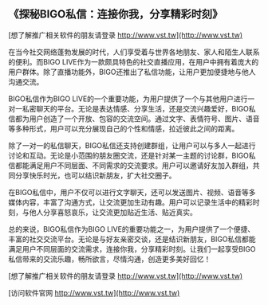 ## **《探秘BIGO私信：连接你我，分享精彩时刻》**

[想了解推广相关软件的朋友请登录 http://www.vst.tw](http://www.vst.tw)

在当今社交网络蓬勃发展的时代，人们享受着与世界各地朋友、家人和陌生人联系的便利。而BIGO LIVE作为一款颇具特色的社交直播应用，在用户中拥有着庞大的用户群体。除了直播功能外，BIGO还推出了私信功能，让用户更加便捷地与他人沟通交流。

BIGO私信作为BIGO LIVE的一个重要功能，为用户提供了一个与其他用户进行一对一私密聊天的平台。无论是表达情感、分享生活，还是交流兴趣爱好，BIGO私信都为用户创造了一个开放、包容的交流空间。通过文字、表情符号、图片、语音等多种形式，用户可以充分展现自己的个性和情感，拉近彼此之间的距离。

除了一对一的私信聊天，BIGO私信还支持创建群组，让用户可以与多人一起进行讨论和互动。无论是小范围的朋友圈交流，还是针对某一主题的讨论群，BIGO私信都能满足用户不同层面、不同需求的交流要求。用户可以邀请好友加入群组，共同分享快乐时光，也可以结识新朋友，扩大社交圈子。

在BIGO私信中，用户不仅可以进行文字聊天，还可以发送图片、视频、语音等多媒体内容，丰富了沟通方式，让交流更加生动有趣。用户可以记录生活中的精彩时刻，与他人分享喜怒哀乐，让交流更加贴近生活、贴近真实。

总的来说，BIGO私信作为BIGO LIVE的重要功能之一，为用户提供了一个便捷、丰富的社交交流平台。无论是与好友亲密交谈，还是结识新朋友，BIGO私信都能满足用户不同层面的交流需求，连接你我，分享精彩时刻。让我们一起享受BIGO私信带来的交流乐趣，畅所欲言，尽情沟通，创造更多美好回忆！

[想了解推广相关软件的朋友请登录 http://www.vst.tw](http://www.vst.tw)


[访问软件官网 http://www.vst.tw](http://www.vst.tw)
